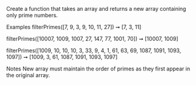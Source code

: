 Create a function that takes an array and returns a new array containing only prime numbers.

Examples
filterPrimes([7, 9, 3, 9, 10, 11, 27]) ➞ [7, 3, 11]

filterPrimes([10007, 1009, 1007, 27, 147, 77, 1001, 70]) ➞ [10007, 1009]

filterPrimes([1009, 10, 10, 10, 3, 33, 9, 4, 1, 61, 63, 69, 1087, 1091, 1093, 1097]) ➞ [1009, 3, 61, 1087, 1091, 1093, 1097]

Notes
New array must maintain the order of primes as they first appear in the original array.
